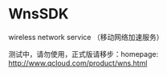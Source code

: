 # WnsSDK
wireless network service （移动网络加速服务）

测试中，请勿使用，正式版请移步：homepage: http://www.qcloud.com/product/wns.html 
